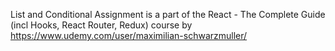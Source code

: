 List and Conditional Assignment is a part of the React - The Complete Guide (incl Hooks, React Router, Redux) course by 
https://www.udemy.com/user/maximilian-schwarzmuller/
